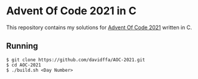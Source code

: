 # Advent Of Code 2021 in C

This repository contains my solutions for [Advent Of Code 2021](https://adventofcode.com/2021) written in C.

## Running
```console
$ git clone https://github.com/davidffa/AOC-2021.git
$ cd AOC-2021
$ ./build.sh <Day Number>
```